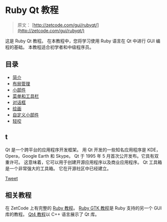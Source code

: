 # Ruby Qt 教程

> 原文： [http://zetcode.com/gui/rubyqt/](http://zetcode.com/gui/rubyqt/)

这是 Ruby Qt 教程。 在本教程中，您将学习使用 Ruby 语言在 Qt 中进行 GUI 编程的基础。 本教程适合初学者和中级程序员。

## 目录



*   [简介](introduction/)
*   [布局管理](layoutmanagement/)
*   [小部件](widgets/)
*   [菜单和工具栏](menustoolbars/)
*   [对话框](dialogs/)
*   [绘画](painting/)
*   [自定义小部件](customwidget/)
*   [轻咬](nibbles/)



## t

Qt 是一个跨平台的应用程序开发框架。 用 Qt 开发的一些知名应用程序是 KDE，Opera，Google Earth 和 Skype。 Qt 于 1995 年 5 月首次公开发布。它具有双重许可。 这意味着，它可以用于创建开源应用程序以及商业应用程序。 Qt 工具箱是一个非常强大的工具箱。 它在开源社区中已经建立。

[Tweet](https://twitter.com/share) 

## 相关教程

在 ZetCode 上有完整的 [Ruby 教程](/lang/rubytutorial/)。 [Ruby GTK 教程](/gui/rubygtk/)是 Ruby 支持的另一个 GUI 库的教程。 [Qt4 教程](/gui/qt4/)以 C++ 语言展示了 Qt 库。